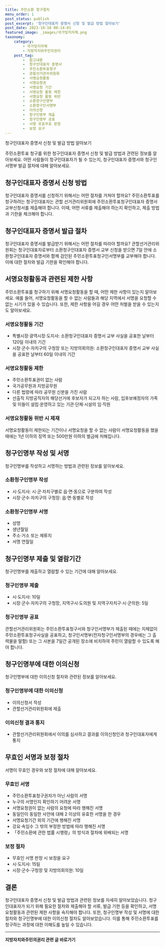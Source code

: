 ```yaml
---
title: 주민소환 청구절차
menu_order: 1
post_status: publish
post_excerpt: '청구인대표자 증명서 신청 및 발급 방법 알아보기'
post_date: 2023-10-18 00:14:01
featured_image: _images/국가및지자체.png
taxonomy:
    category:
        - 국가및지자체
        - 지방자치와주민의권리
    post_tag:
        -  참고내용
        -  청구인대표자 증명서
        -  주민소환투표청구
        -  관할선거관리위원회
        -  서명요청활동
        -  서명요청권
        -  서명요청 기간
        -  서명요청 활동 제한
        -  서명요청 활동 위반
        -  소환청구인명부
        -  소환청구인서명부
        -  이의신청
        -  청구인명부 제출
        -  청구인명부 공표
        -  서명 유효무효 판정
        -  보정 요구
---
```


청구인대표자 증명서 신청 및 발급 방법 알아보기

주민소환투표 청구를 위한 청구인대표자 증명서 신청 및 발급 방법과 관련된 정보를 알아보세요. 어떤 사람들이 청구인대표자가 될 수 있는지, 청구인대표자 증명서와 청구인서명부 발급 절차에 대해 알아보세요.

##  청구인대표자 증명서 신청 방법
청구인대표자 증명서를 신청하기 위해서는 어떤 절차를 거쳐야 할까요? 주민소환투표를 청구하려는 청구인대표자는 관할 선거관리위원회에 주민소환투표청구인대표자 증명서 교부신청서를 제출해야 합니다. 이때, 어떤 서류를 제출해야 하는지 확인하고, 제출 방법과 기한을 체크해야 합니다.

##  청구인대표자 증명서 발급 절차
청구인대표자 증명서를 발급받기 위해서는 어떤 절차를 따라야 할까요? 관할선거관리위원회는 청구인대표자로부터 소환청구인대표자 증명서 교부 신청을 받으면 7일 안에 소환청구인대표자 증명서와 함께 검인된 주민소환투표청구인서명부를 교부해야 합니다. 이에 대한 절차와 발급 기한을 확인해야 합니다.

##  서명요청활동과 관련된 제한 사항
주민소환투표를 청구하기 위해 서명요청활동을 할 때, 어떤 제한 사항이 있는지 알아보세요. 예를 들어, 서명요청활동을 할 수 없는 사람들과 해당 지역에서 서명을 요청할 수 없는 시기가 있을 수 있습니다. 또한, 제한 사항을 어길 경우 어떤 처벌을 받을 수 있는지도 알아보세요.

### 서명요청활동 기간
- 특별시장·광역시장·도지사: 소환청구인대표자 증명서 교부 사실을 공표한 날부터 120일 이내의 기간
- 시장·군수·자치구의 구청장 또는 지방의회의원: 소환청구인대표자 증명서 교부 사실을 공표한 날부터 60일 이내의 기간

### 서명요청활동 제한
- 주민소환투표권이 없는 사람
- 국가공무원과 지방공무원
- 다른 법령에 따라 공무원 신분을 가진 사람
- 선출직 지방공직자의 해당선거에 후보자가 되고자 하는 사람, 입후보예정자의 가족 및 이들이 설립·운영하고 있는 기관·단체·시설의 임·직원

### 서명요청활동 위반 시 제재
서명요청활동이 제한되는 기간이나 서명요청을 할 수 없는 사람이 서명요청활동을 했을 때에는 1년 이하의 징역 또는 500만원 이하의 벌금에 처해집니다.

##  청구인명부 작성 및 서명
청구인명부를 작성하고 서명하는 방법과 관련된 정보를 알아보세요.

### 소환청구인명부 작성
- 시·도지사: 시·군·자치구별로 읍·면·동으로 구분하여 작성
- 시장·군수·자치구의 구청장: 읍·면·동별로 작성

### 소환청구인명부 서명
- 성명
- 생년월일
- 주소·거소 또는 체류지
- 서명 연월일

##  청구인명부 제출 및 열람기간
청구인명부를 제출하고 열람할 수 있는 기간에 대해 알아보세요.

### 청구인명부 제출
- 시·도지사: 10일
- 시장·군수·자치구의 구청장, 지역구시·도의원 및 지역구자치구·시·군의원: 5일

### 청구인명부 공표
관할선거관리위원회는 주민소환투표청구서와 청구인서명부가 제출된 때에는 지체없이 주민소환투표청구사실을 공표하고, 청구인서명부(전자청구인서명부의 경우에는 그 출력물을 말함) 또는 그 사본을 7일간 공개된 장소에 비치하여 주민이 열람할 수 있도록 해야 합니다.

##  청구인명부에 대한 이의신청
청구인명부에 대한 이의신청 절차와 관련된 정보를 알아보세요.

### 청구인명부에 대한 이의신청
- 이의신청서 작성
- 관할선거관리위원회에 제출

### 이의신청 결과 통지
- 관할선거관리위원회에서 이의를 심사하고 결과를 이의신청인과 청구인대표자에게 통지

##  무효인 서명과 보정 절차
서명이 무효인 경우와 보정 절차에 대해 알아보세요.

### 무효인 서명
- 주민소환투표청구권자가 아닌 사람의 서명
- 누구의 서명인지 확인하기 어려운 서명
- 서명요청권이 없는 사람의 요청에 따라 행해진 서명
- 동일인이 동일한 사안에 대해 2 이상의 유효한 서명을 한 경우
- 서명요청기간 외의 기간에 행해진 서명
- 강요·속임수 그 밖의 부정한 방법에 따라 행해진 서명
- 「주민소환에 관한 법률 시행령」의 방식과 절차에 위배되는 서명

### 보정 절차
- 무효인 서명 판정 시 보정을 요구
- 시·도지사: 15일
- 시장·군수·구청장 및 지방의회의원: 10일

## 결론

청구인대표자 증명서 신청 및 발급 방법과 관련된 정보를 자세히 알아보았습니다. 청구인대표자가 되기 위해 필요한 절차와 제출해야 할 서류, 발급 기한 등을 확인하고, 서명요청활동과 관련된 제한 사항을 숙지해야 합니다. 또한, 청구인명부 작성 및 서명에 대한 절차와 청구인명부에 대한 이의신청 절차도 알아보았습니다. 이를 통해 주민소환투표를 청구하는 과정에 대한 이해도를 높일 수 있습니다.
<!-- wp:separator -->
<hr class="wp-block-separator has-alpha-channel-opacity"/>
<!-- /wp:separator -->

<!-- wp:group {"backgroundColor":"base","layout":{"type":"constrained"}} -->
<div class="wp-block-group has-base-background-color has-background"><!-- wp:paragraph {"align":"center","fontSize":"medium"} -->
<p class="has-text-align-center has-large-font-size"><strong>지방자치와주민의권리 관련 글 바로가기</strong></p>
<!-- /wp:paragraph -->


<!-- wp:latest-posts {"categories":[{"id":7159,"count":19,"description":"","link":"https://uknowlaw.com/category/%ec%a7%80%eb%b0%a9%ec%9e%90%ec%b9%98%ec%99%80%ec%a3%bc%eb%af%bc%ec%9d%98%ea%b6%8c%eb%a6%ac/","name":"지방자치와주민의권리","slug":"지방자치와주민의권리","taxonomy":"category","parent":0,"meta":[],"_links":{"self":[{"href":"https://uknowlaw.com/wp-json/wp/v2/categories/7159"}],"collection":[{"href":"https://uknowlaw.com/wp-json/wp/v2/categories"}],"about":[{"href":"https://uknowlaw.com/wp-json/wp/v2/taxonomies/category"}],"wp:post_type":[{"href":"https://uknowlaw.com/wp-json/wp/v2/posts?categories=7159"}],"curies":[{"name":"wp","href":"https://api.w.org/{rel}","templated":true}]}}],"postsToShow":100,"excerptLength":28,"postLayout":"grid","columns":2,"featuredImageAlign":"left","featuredImageSizeSlug":"large","fontSize":18px} /--></div>
<!-- /wp:group -->